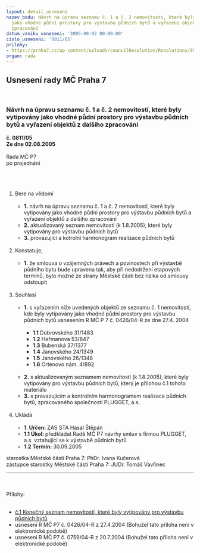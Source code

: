 ```yaml
---
layout: detail_usneseni
nazev_bodu: Návrh na úpravu seznamu č. 1 a č. 2 nemovitostí, které byly vytipovány
  jako vhodné půdní prostory pro výstavbu půdních bytů a vyřazení objektů z dalšího
  zpracování
datum_vzniku_usneseni: '2005-08-02 00:00:00'
cislo_usneseni: '0811/05'
prilohy:
- https://praha7.cz/wp-content/uploads/councilResolution/Resolutions/9565/Seznam.doc
organ: rada
---
```

<div id="ucUsn_pList" class="usn">
	<span><h2>Usnesení rady MČ Praha 7 </h2>
<br></span><div class="standBody">
<span><h3>Návrh na úpravu seznamu č. 1 a č. 2 nemovitostí, které byly vytipovány jako vhodné půdní prostory pro výstavbu půdních bytů a vyřazení objektů z dalšího zpracování</h3></span><div class="center">
		<strong>č. 0811/05</strong><br>
	</div>
<div class="center">
		<strong>Ze dne 02.08.2005</strong><br><br>
	</div>Rada MČ P7<br>po projednání<br><br><br><ol>
<br><li>Bere na vědomí <br><ul>
<br><li>
<strong>1.</strong> návrh na úpravu seznamu č. 1 a č. 2 nemovitostí, které byly vytipovány jako vhodné půdní prostory pro výstavbu půdních bytů a vyřazení objektů z dalšího zpracování <br>
</li>
<li>
<strong>2.</strong> aktualizovaný seznam nemovitostí (k 1.8.2005), které byly vytipovány pro výstavbu půdních bytů <br>
</li>
<li>
<strong>3.</strong> provazující a kotrolní harmonogram realizace půdních bytů</li>
</ul>
<br>
</li>
<li>Konstatuje, <br><ul>
<br><li>
<strong>1.</strong> že smlouva o vzájemných právech a povinostech při výstavbě půdního bytu bude upravena tak, aby při nedodržení etapových termínů, bylo možné ze strany Městské části bez rizika od smlouvy odstoupit</li>
</ul>
<br>
</li>
<li>Souhlasí <br><ul>
<br><li>
<strong>1.</strong> s vyřazením níže uvedených objektů ze seznamu č. 1 nemovitostí, kde byly vytipovány jako vhodné půdní prostory pro výstavbu půdních bytů usnesením R MČ P 7 č. 0426/04-R ze dne 27.4. 2004 <br><ul>
<br><li>
<strong>1.1</strong> Dobrovského 31/1483 <br>
</li>
<li>
<strong>1.2</strong> Heřmanova 53/847 <br>
</li>
<li>
<strong>1.3</strong> Bubenská 37/1377 <br>
</li>
<li>
<strong>1.4</strong> Janovského 24/1349 <br>
</li>
<li>
<strong>1.5</strong> Janovského 26/1348 <br>
</li>
<li>
<strong>1.6</strong> Ortenovo nám. 4/892</li>
</ul>
<br>
</li>
<li>
<strong>2.</strong> s aktualizovaným seznamem nemovitostí (k 1.8.2005), které byly vytipovány pro výstavbu půdních bytů, který je přílohou č.1 tohoto materiálu <br>
</li>
<li>
<strong>3.</strong> s provazujícím a kontrolním harmonogramem realizace půdních bytů, zpracovaného společností PLUGGET, a.s.</li>
</ul>
<br>
</li>
<li>Ukládá <br><ul>
<br><li>
<strong>1. Určen: </strong>ZAS STA Hasal Štěpán <br>
</li>
<li>
<strong>1.1 Úkol: </strong>předkládat Radě MČ P7 návrhy smluv s firmou PLUGGET, a.s. vztahující se k výstavbě půdních bytů <br>
</li>
<li>
<strong>1.2 Termín: </strong>30.09.2005</li>
</ul>
</li>
</ol>starostka Městské části Praha 7: PhDr. Ivana Kučerová<br>zástupce starostky Městské části Praha 7: JUDr. Tomáš Vavřinec <br><hr>
<br><br>Přílohy: <br><ul>
<br><li>
<a href="/zdroj.aspx?typ=4&amp;Id=7359&amp;sh=362587934" target="_blank" title="Odkaz na soubor - 23 kB - nové okno">č.1 Konečný seznam nemovitostí, které byly vytipovány pro výstavbu půdních bytů</a> <br>
</li>
<li>usnesení R MČ P7 č. 0426/04-R z 27.4.2004 (Bohužel tato příloha není v elektronické podobě) <br>
</li>
<li>usnesení R MČ P7 č. 0759/04-R z 20.7.2004 (Bohužel tato příloha není v elektronické podobě) </li>
</ul>
</div>
</div>